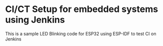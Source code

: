 # CI/CT Setup for embedded systems using Jenkins
This is a sample LED Blinking code for ESP32 using ESP-IDF to test CI on Jenkins
